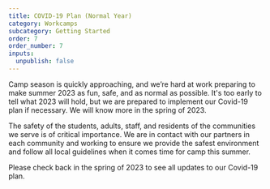 ```yaml
---
title: COVID-19 Plan (Normal Year)
category: Workcamps
subcategory: Getting Started
order: 7
order_number: 7
inputs:
  unpublish: false
---
```

Camp season is quickly approaching, and we’re hard at work preparing to make summer 2023 as fun, safe, and as normal as possible. It's too early to tell what 2023 will hold, but we are prepared to implement our Covid-19 plan if necessary. We will know more in the spring of 2023.

The safety of the students, adults, staff, and residents of the communities we serve is of critical importance. We are in contact with our partners in each community and working to ensure we provide the safest environment and follow all local guidelines when it comes time for camp this summer.

Please check back in the spring of 2023 to see all updates to our Covid-19 plan.&nbsp;